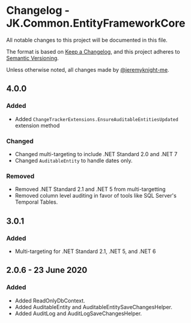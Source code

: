 ﻿# Changelog - JK.Common.EntityFrameworkCore

All notable changes to this project will be documented in this file.

The format is based on [Keep a Changelog](https://keepachangelog.com/),
and this project adheres to [Semantic Versioning](https://semver.org/spec/v2.0.0.html).

Unless otherwise noted, all changes made by [@jeremyknight-me](https://github.com/jeremyknight-me).

## 4.0.0

### Added

- Added `ChangeTrackerExtensions.EnsureAuditableEntitiesUpdated` extension method

### Changed

- Changed multi-targeting to include .NET Standard 2.0 and .NET 7
- Changed `AuditableEntity` to handle dates only.

### Removed

- Removed .NET Standard 2.1 and .NET 5 from multi-targetting
- Removed column level auditing in favor of tools like SQL Server's Temporal Tables.

## 3.0.1

### Added 

- Multi-targeting for .NET Standard 2.1, .NET 5, and .NET 6

## 2.0.6 - 23 June 2020

### Added

- Added ReadOnlyDbContext.
- Added AuditableEntity and AuditableEntitySaveChangesHelper.
- Added AuditLog and AuditLogSaveChangesHelper.